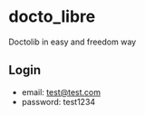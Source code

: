 # docto_libre

Doctolib in easy and freedom way 

## Login 

- email: test@test.com
- password: test1234

